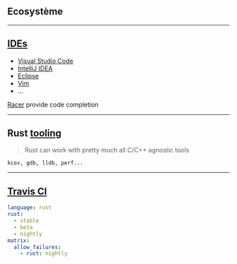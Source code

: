 ## Ecosystème

---

## [IDEs](https://forge.rust-lang.org/ides.html)

* [Visual Studio Code](https://marketplace.visualstudio.com/items?itemName=saviorisdead.RustyCode)
* [IntelliJ IDEA](https://intellij-rust.github.io/)
* [Eclipse](https://github.com/RustDT/RustDT)
* [Vim](https://github.com/rust-lang/rust.vim)
* ...

[Racer](https://github.com/racer-rust/racer) provide code completion

---

## Rust [tooling](https://gist.github.com/nrc/a3bbf6dd1b14ce57f18c)

> Rust can work with pretty much all C/C++ agnostic tools

`kcov, gdb, lldb, perf...`

---

## [Travis CI](https://docs.travis-ci.com/user/languages/rust/)

``` yaml
language: rust
rust:
  - stable
  - beta
  - nightly
matrix:
  allow_failures:
    - rust: nightly
```